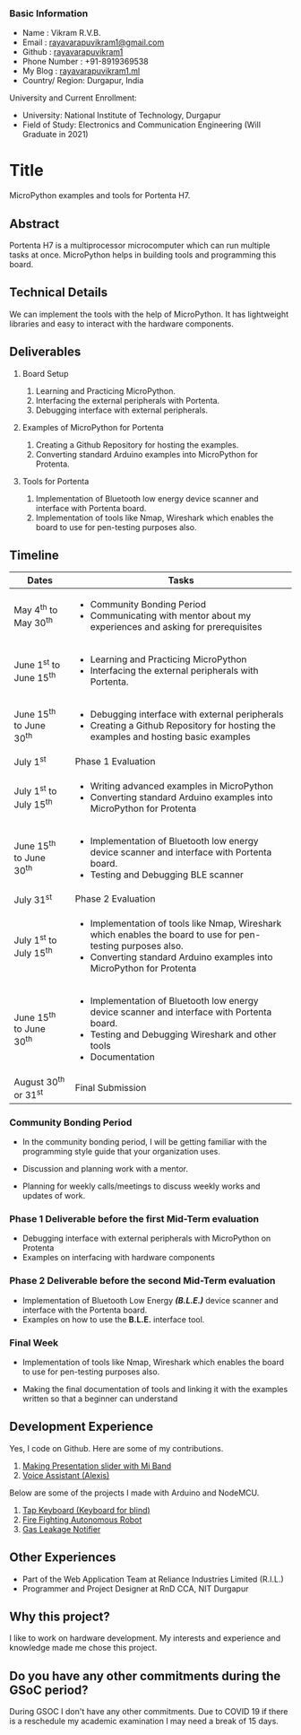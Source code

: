 ### Basic Information  

- Name    : Vikram R.V.B.  
- Email   : rayavarapuvikram1@gmail.com  
- Github  : [rayavarapuvikram1](https://github.com/rayavarapuvikram1/)  
- Phone Number : +91-8919369538  
- My Blog : [rayavarapuvikram1.ml](rayavarapuvikram1.ml)
- Country/ Region: Durgapur, India

University and Current Enrollment:

- University: National Institute of Technology, Durgapur  
- Field of Study: Electronics and Communication Engineering (Will Graduate in 2021)

# Title

MicroPython examples and tools for Portenta H7.

## Abstract

Portenta H7 is a multiprocessor microcomputer which can run multiple tasks at once. MicroPython helps in building tools and programming this board.

## Technical Details

We can implement the tools with the help of MicroPython. It has lightweight libraries and easy to interact with the hardware components.

## Deliverables

1. Board Setup
    1. Learning and Practicing MicroPython.
    2. Interfacing the external peripherals with Portenta.
    3. Debugging interface with external peripherals.

2. Examples of MicroPython for Portenta
    1. Creating a Github Repository for hosting the examples.
    2. Converting standard Arduino examples into MicroPython for Protenta.

3. Tools for Portenta
    1. Implementation of Bluetooth low energy device scanner and interface with Portenta board.
    2. Implementation of tools like Nmap, Wireshark which enables the board to use for pen-testing purposes also.

## Timeline

Dates  | Tasks
------------- | -------------
May 4<sup>th</sup> to May 30<sup>th</sup> | <ul><li>Community Bonding Period</li><li>Communicating with mentor about my experiences and asking for prerequisites</li></ul>
June 1<sup>st</sup> to June 15<sup>th</sup> | <ul><li>Learning and Practicing MicroPython</li><li>Interfacing the external peripherals with Portenta.</li></ul>
June 15<sup>th</sup> to June 30<sup>th</sup> | <ul><li>Debugging interface with external peripherals</li><li>Creating a Github Repository for hosting the examples and hosting basic examples  
July 1<sup>st</sup>| Phase 1 Evaluation  
</li></ul>  July 1<sup>st</sup> to July 15<sup>th</sup> | <ul><li>Writing advanced examples in MicroPython</li><li>Converting standard Arduino examples into MicroPython for Protenta</li><ul>
June 15<sup>th</sup> to June 30<sup>th</sup> | <ul><li>Implementation of Bluetooth low energy device scanner and interface with Portenta board.</li><li>Testing and Debugging BLE scanner</li></ul>
July 31<sup>st</sup>|Phase 2 Evaluation
</li></ul>  July 1<sup>st</sup> to July 15<sup>th</sup> | <ul><li>Implementation of tools like Nmap, Wireshark which enables the board to use for pen-testing purposes also.</li><li>Converting standard Arduino examples into MicroPython for Protenta</li><ul>
June 15<sup>th</sup> to June 30<sup>th</sup> | <ul><li>Implementation of Bluetooth low energy device scanner and interface with Portenta board.</li><li>Testing and Debugging Wireshark and other tools</li><li>Documentation</li></ul>
August 30<sup>th</sup> or 31<sup>st</sup>|Final Submission

### **Community Bonding Period**

- In the community bonding period, I will be getting familiar with the programming style guide that your organization uses.

- Discussion and planning work with a mentor.

- Planning for weekly calls/meetings to discuss weekly works and updates of work.

### **Phase 1**  Deliverable before the first Mid-Term evaluation

- Debugging interface with external peripherals with MicroPython on Protenta
- Examples on interfacing with hardware components

### **Phase 2**  Deliverable before the second Mid-Term evaluation

- Implementation of Bluetooth Low Energy **_(B.L.E.)_** device scanner and interface with the Portenta board.
- Examples on how to use the **B.L.E.** interface tool.

### **Final Week**

- Implementation of tools like Nmap, Wireshark which enables the board to use for pen-testing purposes also.

- Making the final documentation of tools and linking it with the examples written so that a beginner can understand

## Development Experience

Yes, I code on Github. Here are some of my contributions.  

 1. [Making Presentation slider with Mi Band](https://github.com/rayavarapuvikram1/Miband3-1/commit/9752aab31ae7379fe1515b72af1860d010716a13)  
 2. [Voice Assistant (Alexis)](https://github.com/bradtraversy/alexis_speech_assistant/commit/2159d2df1cbcce150677be57100cbca98d1b6d12)  

 Below are some of the projects I made with Arduino and NodeMCU.  

  1. [Tap Keyboard (Keyboard for blind)](https://drive.google.com/file/d/13e-IX5ErIRb9sRcOonFVntmrxVZ5qDYv/view?usp=sharing)  
  2. [Fire Fighting Autonomous Robot](https://drive.google.com/file/d/16H3c1UY3iBCBvnctD2NLImd7hDonkyq5/view?usp=sharing)  
  3. [Gas Leakage Notifier](https://docs.google.com/document/d/1yNtJEO9Q2LYhmnzOzFDhArYrKwWO-vtbnxSet6SRC38/edit?usp=sharing)  

## Other Experiences

- Part of the Web Application Team at Reliance Industries Limited (R.I.L.)  
- Programmer and Project Designer at RnD CCA, NIT Durgapur

## Why this project?

I like to work on hardware development. My interests and experience and knowledge made me chose this project.

## Do you have any other commitments during the GSoC period?

During GSOC I don't have any other commitments. Due to COVID 19 if there is a reschedule my academic examination I may need a break of 15 days.
